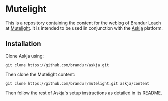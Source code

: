 Mutelight
=========

This is a repository containing the content for the weblog of Brandur Leach at
[Mutelight](http://mutelight.org/). It is intended to be used in conjunction
with the [Askja](http://github.com/brandur/askja) platform.

Installation
------------

Clone Askja using:

    git clone https://github.com/brandur/askja.git

Then clone the Mutelight content:

    git clone https://github.com/brandur/mutelight.git askja/content

Then follow the rest of Askja's setup instructions as detailed in its README.

